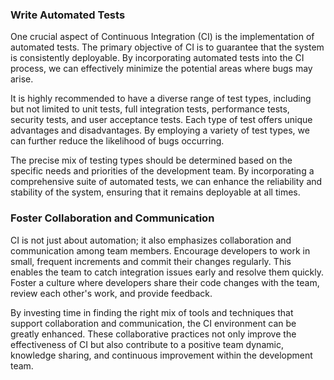 <!--bl
(filemeta
    (title "Hot Tips and Tricks"))
/bl-->

### Write Automated Tests ###

One crucial aspect of Continuous Integration (CI) is the implementation of automated tests. The primary objective of CI is to guarantee that the system is consistently deployable. By incorporating automated tests into the CI process, we can effectively minimize the potential areas where bugs may arise.

It is highly recommended to have a diverse range of test types, including but not limited to unit tests, full integration tests, performance tests, security tests, and user acceptance tests. Each type of test offers unique advantages and disadvantages. By employing a variety of test types, we can further reduce the likelihood of bugs occurring. 

The precise mix of testing types should be determined based on the specific needs and priorities of the development team. By incorporating a comprehensive suite of automated tests, we can enhance the reliability and stability of the system, ensuring that it remains deployable at all times.

### Foster Collaboration and Communication ###

CI is not just about automation; it also emphasizes collaboration and communication among team members. Encourage developers to work in small, frequent increments and commit their changes regularly. This enables the team to catch integration issues early and resolve them quickly. Foster a culture where developers share their code changes with the team, review each other's work, and provide feedback. 

By investing time in finding the right mix of tools and techniques that support collaboration and communication, the CI environment can be greatly enhanced. These collaborative practices not only improve the effectiveness of CI but also contribute to a positive team dynamic, knowledge sharing, and continuous improvement within the development team.